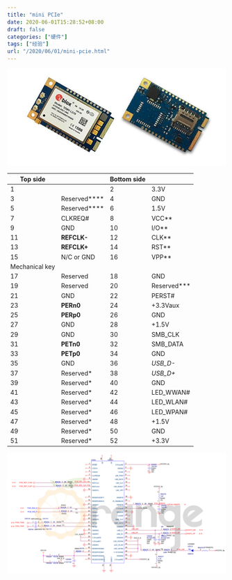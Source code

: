 ```yaml
---
title: "mini PCIe"
date: 2020-06-01T15:28:52+08:00
draft: false
categories: ["硬件"]
tags: ["经验"]
url: "/2020/06/01/mini-pcie.html"
---
```


![img](/images/mini-pcie_1.jpg)

| Top side       |              | Bottom side |             |
| -------------- | ------------ | ----------- | ----------- |
| 1              |              | 2           | 3.3V        |
| 3              | Reserved**** | 4           | GND         |
| 5              | Reserved**** | 6           | 1.5V        |
| 7              | CLKREQ#      | 8           | VCC**       |
| 9              | GND          | 10          | I/O**       |
| 11             | **REFCLK-**  | 12          | CLK**       |
| 13             | **REFCLK+**  | 14          | RST**       |
| 15             | N/C or GND   | 16          | VPP**       |
| Mechanical key |              |             |             |
| 17             | Reserved     | 18          | GND         |
| 19             | Reserved     | 20          | Reserved*** |
| 21             | GND          | 22          | PERST#      |
| 23             | **PERn0**    | 24          | +3.3Vaux    |
| 25             | **PERp0**    | 26          | GND         |
| 27             | GND          | 28          | +1.5V       |
| 29             | GND          | 30          | SMB_CLK     |
| 31             | **PETn0**    | 32          | SMB_DATA    |
| 33             | **PETp0**    | 34          | GND         |
| 35             | GND          | 36          | *USB_D-*    |
| 37             | Reserved*    | 38          | *USB_D+*    |
| 39             | Reserved*    | 40          | GND         |
| 41             | Reserved*    | 42          | LED_WWAN#   |
| 43             | Reserved*    | 44          | LED_WLAN#   |
| 45             | Reserved*    | 46          | LED_WPAN#   |
| 47             | Reserved*    | 48          | +1.5V       |
| 49             | Reserved*    | 50          | GND         |
| 51             | Reserved*    | 52          | +3.3V       |

![](/images/pcie-pins.png)